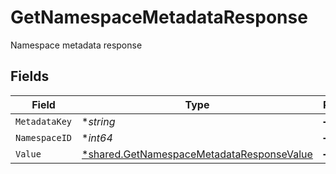 # GetNamespaceMetadataResponse

Namespace metadata response


## Fields

| Field                                                                                                 | Type                                                                                                  | Required                                                                                              | Description                                                                                           |
| ----------------------------------------------------------------------------------------------------- | ----------------------------------------------------------------------------------------------------- | ----------------------------------------------------------------------------------------------------- | ----------------------------------------------------------------------------------------------------- |
| `MetadataKey`                                                                                         | **string*                                                                                             | :heavy_minus_sign:                                                                                    | N/A                                                                                                   |
| `NamespaceID`                                                                                         | **int64*                                                                                              | :heavy_minus_sign:                                                                                    | N/A                                                                                                   |
| `Value`                                                                                               | [*shared.GetNamespaceMetadataResponseValue](../../models/shared/getnamespacemetadataresponsevalue.md) | :heavy_minus_sign:                                                                                    | N/A                                                                                                   |